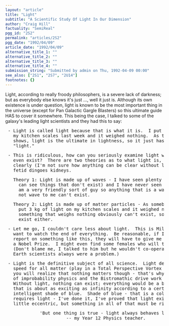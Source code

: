 ```yaml
---
layout: "article"
title: "Light"
subtitle: "A Scientific Study Of Light In Our Dimension"
author: "Craig Hill"
factuality: "SemiReal"
pgg_id: "2S2"
permalink: "articles/2S2"
pgg_date: "1992/04/09"
article_date: "1992/04/09"
alternative_title_1: ""
alternative_title_2: ""
alternative_title_3: ""
alternative_title_4: ""
submission_string: "Submitted by admin on Thu, 1992-04-09 00:00"
see_also: ["2S1", "2S7", "2U14"]
footnotes: {}
---
```

<div>
<p>Light, according to really froody philosophers, is a severe lack of darkness; but as everybody else knows it's just ..., well it just is. Although its own existence is under question, light is known to be the most important thing in the universe (except for Pan Galactic Gargle Blasters) so this ultimate guide HAS to cover it somewhere. This being the case, I talked to some of the galaxy's leading light scientists and they had this to say:</p>
<pre>
 - Light is called light because that is what it is.  I put 3 kg of light on
   my kitchen scales last week and it weighed nothing.  As this clearly
   shows, light is the ultimate in lightness, so it just has to be called
   "light."
</pre>
<pre>
 - This is ridiculous, how can you seriously examine light when it does not
   even exist?  There are two theories as to what light is, but they are both
   clearly (I'm not sure how anything can be clear without light) a load of
   fetid dingoes kidneys.
</pre>
<pre>
   Theory 1: Light is made up of waves - I have seen plenty of light (yes he
     can see things that don't exist) and I have never seen it wave to me.  I
     am a very friendly sort of guy so anything that is a wave and still will
     not wave to me can't exist.
</pre>
<pre>
   Theory 2: Light is made up of matter particles - As somebody else said, 'I
     put 3 kg of light on my kitchen scales and it weighed nothing';
     something that weighs nothing obviously can't exist, so light can't
     exist either.
</pre>
<pre>
 - Let me go, I couldn't care less about light.  This is Milliways, and I
   want to watch the end of everything.  Be reasonable, if I can write a
   report on something like this, they will have to give me a knighthood and
   a Nobel Prize.  I might even find some females who will talk to me.
   (Don't blame me, I talked to him but he wouldn't co-operate.  20th Century
   Earth scientists always were a problem.)
</pre>
<pre>
 - Light is the definitive subject of all science.  Light defines the maximum
   speed for all matter (play in a Total Perspective Vortex for a while and
   you will realize that nothing matters though - that's why the principles
   of improbability physics and the Bistromathic drive work so well).
   Without light, nothing can exist; everything would be a black hole, and
   that is about as exciting as infinity according to a certain hyper-
   intelligent shade of blue.  Shade of blue - that is a color - which
   requires light - I've done it, I've proved that light exists.  (He was a
   little eccentric, but something in all of that must be right.)
</pre>
<pre>
             'But one thing is true - light always behaves like light.'
                       -- my Year 12 Physics teacher.
</pre>
</div>
